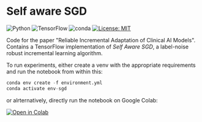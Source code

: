 # Self aware SGD
![Python](https://badges.aleen42.com/src/python.svg) ![TensorFlow](https://badges.aleen42.com/src/tensorflow.svg) ![conda](https://img.shields.io/badge/%E2%80%8B-conda-%2344A833.svg?style=flat&logo=anaconda&logoColor=44A833) [![License: MIT](https://img.shields.io/badge/license-MIT-green.svg)](https://opensource.org/licenses/MIT)

Code for the paper "Reliable Incremental Adaptation of Clinical AI Models". Contains a TensorFlow implementation of _Self Aware SGD_, a label-noise robust incremental learning algorithm.

To run experiments, either create a venv with the appropriate requirements and run the notebook from within this:

```python
conda env create -f environment.yml
conda activate env-sgd
```

or alrternatively, directly run the notebook on Google Colab:

[![Open in Colab](https://colab.research.google.com/assets/colab-badge.svg)](https://colab.research.google.com/github/AnshThakur/Self_aware_SGD/blob/main/demo_main.ipynb)
